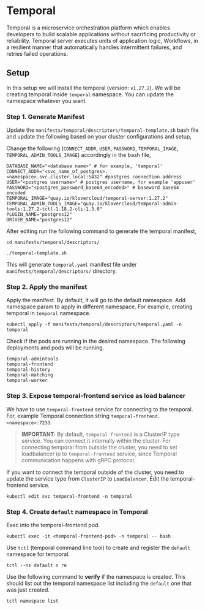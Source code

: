 # Temporal

Temporal is a microservice orchestration platform which enables developers to build scalable applications without sacrificing productivity or reliability.
Temporal server executes units of application logic, Workflows, in a resilient manner that automatically handles intermittent failures, and retries failed operations.

## Setup

In this setup we will install the temporal (version: `v1.27.2`). We will be creating temporal inside `temporal` namespace.
You can update the namespace whatever you want.

### Step 1. Generate Manifest
Update the `manifests/temporal/descriptors/temporal-template.sh` bash file and update the following based on your cluster configurations and setup,

Change the following (`CONNECT_ADDR`, `USER`, `PASSWORD`, `TEMPORAL_IMAGE`, `TEMPORAL_ADMIN_TOOLS_IMAGE`) accordingly in the bash file,
```
DATABASE_NAME="<database name>" # for example, 'temporal'
CONNECT_ADDR="<svc_name_of_postgres>.<namespace>.svc.cluster.local:5432" #postgres connection address
USER="<postgres username>" # postgres username, for example 'appuser'
PASSWORD="<postgres_password_base64_encoded>" # baseword base64 encoded
TEMPORAL_IMAGE="quay.io/klovercloud/temporal-server:1.27.2"
TEMPORAL_ADMIN_TOOLS_IMAGE="quay.io/klovercloud/temporal-admin-tools:1.27.2-tctl-1.18.2-cli-1.3.0"
PLUGIN_NAME="postgres12"
DRIVER_NAME="postgres12"
```

After editing run the following command to generate the temporal manifest,
```
cd manifests/temporal/descriptors/

./temporal-template.sh
```
This will generate `temporal.yaml` manifest file under `manifests/temporal/descriptors/` directory.

### Step 2. Apply the manifest

Apply the manifest. By default, it will go to the default namespace. Add namespace param to apply in different namespace. 
For example, creating temporal in `temporal` namespace.

```
kubectl apply -f manifests/temporal/descriptors/temporal.yaml -n temporal
```

Check if the pods are running in the desired namespace. The following deployments and pods will be running.
```
temporal-admintools
temporal-frontend
temporal-history
temporal-matching
temporal-worker
```

### Step 3. Expose temporal-frontend service as load balancer

We have to use `temporal-frontend` service for connecting to the temporal. For, example Temporal connection string `temporal-frontend.<namespace>:7233`.

> **IMPORTANT:** By default, `temporal-frontend` is a ClusterIP type service. You can connect it internally within the cluster. For connecting temporal from
> outside the cluster, you need to set loadbalancer ip to `temporal-frontend` service, since Temporal communication happens with gRPC protocol.

If you want to connect the temporal outside of the cluster, you need to update the service type from `ClusterIP` to `LoadBalancer`. Edit the temporal-frontend service.
```
kubectl edit svc temporal-frontend -n temporal
```

### Step 4. Create `default` namespace in Temporal

Exec into the temporal-frontend pod.

```
kubectl exec -it <temporal-frontend-pod> -n temporal -- bash
```

Use `tctl` (temporal command line tool) to create and register the `default` namespace for temporal.

```
tctl --ns default n re
```

Use the following command to **verify** if the namespace is created. This should list out the temporal namespace list including the `default` one that was just created.

```
tctl namespace list
```
